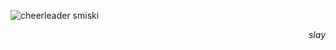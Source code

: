 ![cheerleader smiski](https://github.com/myky-lilly/myky-lilly/assets/140548580/cce558d1-a0f7-49f9-9c99-cd1e975004e5) 
<div align="right"><i>slay</i></div>

